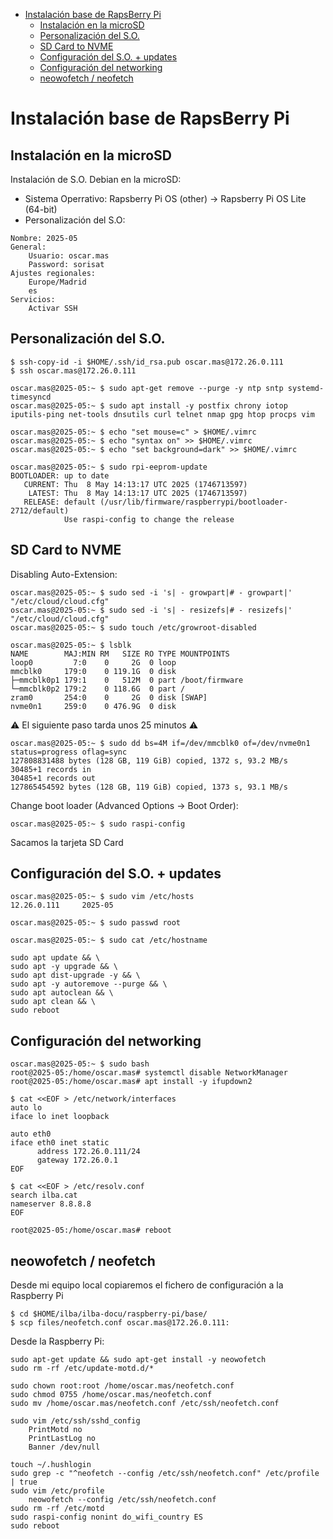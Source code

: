 * [Instalación base de RapsBerry Pi](#id10)
  * [Instalación en la microSD](#id11)
  * [Personalización del S.O.](#id12)
  * [SD Card to NVME](#id13)
  * [Configuración del S.O. + updates](#id14)
  * [Configuración del networking](#id15)
  * [neowofetch / neofetch](#id16)

# Instalación base de RapsBerry Pi <div id='id10' />

## Instalación en la microSD <div id='id11' />

Instalación de S.O. Debian en la microSD:

* Sistema Operrativo: Rapsberry Pi OS (other) -> Rapsberry Pi OS Lite (64-bit)
*  Personalización del S.O:
```
Nombre: 2025-05
General:
    Usuario: oscar.mas
    Password: sorisat
Ajustes regionales:
    Europe/Madrid
    es
Servicios:
    Activar SSH
```

## Personalización del S.O. <div id='id12' />

```
$ ssh-copy-id -i $HOME/.ssh/id_rsa.pub oscar.mas@172.26.0.111
$ ssh oscar.mas@172.26.0.111
```

```
oscar.mas@2025-05:~ $ sudo apt-get remove --purge -y ntp sntp systemd-timesyncd
oscar.mas@2025-05:~ $ sudo apt install -y postfix chrony iotop iputils-ping net-tools dnsutils curl telnet nmap gpg htop procps vim

oscar.mas@2025-05:~ $ echo "set mouse=c" > $HOME/.vimrc
oscar.mas@2025-05:~ $ echo "syntax on" >> $HOME/.vimrc
oscar.mas@2025-05:~ $ echo "set background=dark" >> $HOME/.vimrc
```

```
oscar.mas@2025-05:~ $ sudo rpi-eeprom-update
BOOTLOADER: up to date
   CURRENT: Thu  8 May 14:13:17 UTC 2025 (1746713597)
    LATEST: Thu  8 May 14:13:17 UTC 2025 (1746713597)
   RELEASE: default (/usr/lib/firmware/raspberrypi/bootloader-2712/default)
            Use raspi-config to change the release
```

## SD Card to NVME <div id='id13' />

Disabling Auto-Extension:

```
oscar.mas@2025-05:~ $ sudo sed -i 's| - growpart|# - growpart|' "/etc/cloud/cloud.cfg"
oscar.mas@2025-05:~ $ sudo sed -i 's| - resizefs|# - resizefs|' "/etc/cloud/cloud.cfg"
oscar.mas@2025-05:~ $ sudo touch /etc/growroot-disabled
```

```
oscar.mas@2025-05:~ $ lsblk
NAME        MAJ:MIN RM   SIZE RO TYPE MOUNTPOINTS
loop0         7:0    0     2G  0 loop
mmcblk0     179:0    0 119.1G  0 disk
├─mmcblk0p1 179:1    0   512M  0 part /boot/firmware
└─mmcblk0p2 179:2    0 118.6G  0 part /
zram0       254:0    0     2G  0 disk [SWAP]
nvme0n1     259:0    0 476.9G  0 disk
```

:warning: El siguiente paso tarda unos 25 minutos :warning:

```
oscar.mas@2025-05:~ $ sudo dd bs=4M if=/dev/mmcblk0 of=/dev/nvme0n1 status=progress oflag=sync
127808831488 bytes (128 GB, 119 GiB) copied, 1372 s, 93.2 MB/s
30485+1 records in
30485+1 records out
127865454592 bytes (128 GB, 119 GiB) copied, 1373 s, 93.1 MB/s
```

Change boot loader (Advanced Options -> Boot Order):

```
oscar.mas@2025-05:~ $ sudo raspi-config
```

Sacamos la tarjeta SD Card

## Configuración del S.O. + updates<div id='id14' />

```
oscar.mas@2025-05:~ $ sudo vim /etc/hosts
12.26.0.111     2025-05

oscar.mas@2025-05:~ $ sudo passwd root

oscar.mas@2025-05:~ $ sudo cat /etc/hostname
```

```
sudo apt update && \
sudo apt -y upgrade && \
sudo apt dist-upgrade -y && \
sudo apt -y autoremove --purge && \
sudo apt autoclean && \
sudo apt clean && \
sudo reboot
```

## Configuración del networking <div id='id15' />

```
oscar.mas@2025-05:~ $ sudo bash
root@2025-05:/home/oscar.mas# systemctl disable NetworkManager
root@2025-05:/home/oscar.mas# apt install -y ifupdown2
```

```
$ cat <<EOF > /etc/network/interfaces
auto lo
iface lo inet loopback

auto eth0
iface eth0 inet static
      address 172.26.0.111/24
      gateway 172.26.0.1
EOF
```

```
$ cat <<EOF > /etc/resolv.conf
search ilba.cat
nameserver 8.8.8.8
EOF
```

```
root@2025-05:/home/oscar.mas# reboot
```

## neowofetch / neofetch <div id='id16' />

Desde mi equipo local copiaremos el fichero de configuración a la Raspberry Pi

```
$ cd $HOME/ilba/ilba-docu/raspberry-pi/base/
$ scp files/neofetch.conf oscar.mas@172.26.0.111:
```

Desde la Raspberry Pi:

```
sudo apt-get update && sudo apt-get install -y neowofetch
sudo rm -rf /etc/update-motd.d/*

sudo chown root:root /home/oscar.mas/neofetch.conf
sudo chmod 0755 /home/oscar.mas/neofetch.conf
sudo mv /home/oscar.mas/neofetch.conf /etc/ssh/neofetch.conf

sudo vim /etc/ssh/sshd_config
    PrintMotd no
    PrintLastLog no
    Banner /dev/null

touch ~/.hushlogin    
sudo grep -c "^neofetch --config /etc/ssh/neofetch.conf" /etc/profile | true
sudo vim /etc/profile
    neowofetch --config /etc/ssh/neofetch.conf
sudo rm -rf /etc/motd
sudo raspi-config nonint do_wifi_country ES
sudo reboot
```
